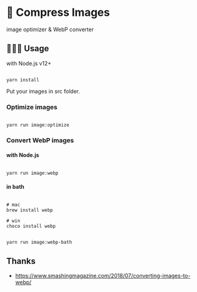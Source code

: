 # 🍱 Compress Images

image optimizer & WebP converter

## 👨🏻‍💻 Usage

with Node.js v12+

```bath

yarn install

```

Put your images in src folder.

### Optimize images

```bath

yarn run image:optimize

```

### Convert WebP images

#### with Node.js

```bath

yarn run image:webp

```

#### in bath

```bath

# mac
brew install webp

# win
choco install webp

```

```bath

yarn run image:webp-bath

```

## Thanks

- https://www.smashingmagazine.com/2018/07/converting-images-to-webp/
